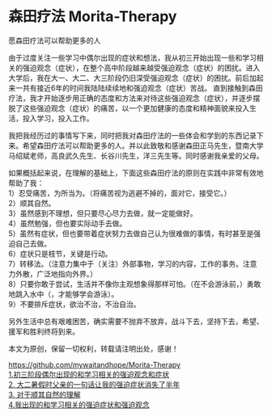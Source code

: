 # 森田疗法 Morita-Therapy
愿森田疗法可以帮助更多的人

由于过度关注一些学习中偶尔出现的症状和想法，我从初三开始出现一些和学习相关的强迫观念（症状），在整个高中阶段越来越受强迫观念（症状）的困扰。进入大学后，我在大一、大二、大三阶段仍旧深受强迫观念（症状）的困扰。前后加起来一共有接近6年的时间我陆陆续续地和强迫观念（症状）苦战。
直到接触到森田疗法，我才开始逐步用正确的态度和方法来对待这些强迫观念（症状），并逐步摆脱了这些强迫观念（症状）的痛苦，以一个更加健康的态度和精神面貌来投入生活，投入学习，投入工作。

我把我经历过的事情写下来，同时把我对森田疗法的一些体会和学到的东西记录下来。希望森田疗法可以帮助更多的人。并以此致敬和感谢森田正马先生，暨南大学马绍斌老师，高良武久先生、长谷川先生，洋三先生等。同时感谢我亲爱的父母。

如果概括起来说，在理解的基础上，下面这些森田疗法的原则在实践中非常有效地帮助了我：  
1）忍受痛苦，为所当为。（将痛苦视为逃避不掉的，面对它，接受它。）  
2）顺其自然。    
3）虽然感到不理想，但只要尽心尽力去做，就一定能做好。  
4）虽然勉强，但也要实际动手去做。  
5）虽然有症状，但也要带着症状努力去做自己认为很难做的事情，有时甚至是强迫自己去做。  
6）症状只是枝节，关键是行动。  
7）转移法。（注意力集中于（关注）外部事物，学习的内容，工作的事务。注意力外散，广泛地指向外界。）  
8）只要你敢于尝试，生活并不像你主观想象得那样可怕。（在不会游泳前，）勇敢地跳入水中（，才能够学会游泳）。  
9）不要排斥症状，欲治不治，不治自治。  

另外生活中总有艰难困苦，确实需要不抛弃不放弃，战斗下去，坚持下去，希望、援军和胜利终将到来。

本文为原创，保留一切权利，转载请注明出处，感谢！

https://github.com/mywaitandhope/Morita-Therapy  
[1.初三阶段偶尔出现的和学习相关的强迫观念和症状](https://github.com/mywaitandhope/Morita-Therapy/blob/main/%E5%88%9D%E4%B8%89%E9%98%B6%E6%AE%B5%E5%81%B6%E5%B0%94%E5%87%BA%E7%8E%B0%E7%9A%84%E5%92%8C%E5%AD%A6%E4%B9%A0%E7%9B%B8%E5%85%B3%E7%9A%84%E5%BC%BA%E8%BF%AB%E8%A7%82%E5%BF%B5%E5%92%8C%E7%97%87%E7%8A%B6)  
[2. 大二暑假时父亲的一句话让我的强迫症状消失了半年](https://github.com/mywaitandhope/Morita-Therapy/blob/main/%E5%A4%A7%E4%BA%8C%E6%9A%91%E5%81%87%E6%97%B6%E7%88%B6%E4%BA%B2%E7%9A%84%E4%B8%80%E5%8F%A5%E8%AF%9D%E8%AE%A9%E6%88%91%E7%9A%84%E5%BC%BA%E8%BF%AB%E7%97%87%E7%8A%B6%E6%B6%88%E5%A4%B1%E4%BA%86%E5%8D%8A%E5%B9%B4)  
[3. 对于顺其自然的理解](https://github.com/mywaitandhope/Morita-Therapy/blob/main/%E5%AF%B9%E4%BA%8E%E9%A1%BA%E5%85%B6%E8%87%AA%E7%84%B6%E7%9A%84%E7%90%86%E8%A7%A3)  
[4.我出现的和学习相关的强迫症状和强迫观念](https://github.com/mywaitandhope/Morita-Therapy/blob/main/%E6%88%91%E5%87%BA%E7%8E%B0%E7%9A%84%E5%92%8C%E5%AD%A6%E4%B9%A0%E7%9B%B8%E5%85%B3%E7%9A%84%E5%BC%BA%E8%BF%AB%E7%97%87%E7%8A%B6%E5%92%8C%E5%BC%BA%E8%BF%AB%E8%A7%82%E5%BF%B5)  
